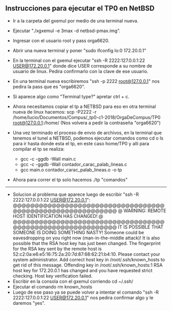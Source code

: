 ## Instrucciones para ejecutar el TP0 en NetBSD

* Ir a la carpeta del gxemul por medio de una terminal nueva.
* Ejecutar "./xgxemul -e 3max -d netbsd-pmax.img".
* Ingresar con el usuario root y pass orga6620.
* Abrir una nueva terminal y poner "sudo ifconfig lo:0 172.20.0.1"
* En la terminal con el gxemul ejecutar "ssh -R 2222:127.0.0.1:22 USER@172.20.0.1" donde dice USER corresponde a su nombre de usuario de linux. Pedira confirmarlo con la clave de ese usuario.
* En una terminal nueva escribiremos "ssh -p 2222 root@127.0.0.1" nos pedira la pass que es "orga6620".
* Si aparece algo como "Terminal type?" apretar ctrl + c.
* Ahora necesitamos copiar el tp a NETBSD para eso en otra terminal nueva de linux hacemos:
	 scp -P2222 -r /home/lucio/Documentos/Compus/_tp0-c1-2018/OrgaDeCompus/TP0 root@127.0.0.1:/home/  (Nos volvera a pedir la contraseña "orga6620")
 
* Una vez terminado el proceso de envio de archivos, en la terminal que tenemos el tunel a NETBSD, podemos ejecutar comandos como cd o ls para ir hasta donde esta el tp, en este caso home/TP0 y alli para compilar el tp se realiza:

     * gcc -c -ggdb -Wall main.c
     * gcc -c -ggdb -Wall contador_carac_palab_lineas.c
     * gcc main.o contador_carac_palab_lineas.o -o tp

* Ahora para correr el tp solo hacemos ./tp "comandos"

---

* Solucion al problema que aparece luego de escribir "ssh -R 2222:127.0.0.1:22 USER@172.20.0.1":
@@@@@@@@@@@@@@@@@@@@@@@@@@@@@@@@@@@@@@@@@@@@@@@@@@@@@@@@@@@
@    WARNING: REMOTE HOST IDENTIFICATION HAS CHANGED!     @
@@@@@@@@@@@@@@@@@@@@@@@@@@@@@@@@@@@@@@@@@@@@@@@@@@@@@@@@@@@
IT IS POSSIBLE THAT SOMEONE IS DOING SOMETHING NASTY!
Someone could be eavesdropping on you right now (man-in-the-middle attack)!
It is also possible that the RSA host key has just been changed.
The fingerprint for the RSA key sent by the remote host is
52:c2:0a:e6:e5:16:75:2a:20:7d:87:68:62:21:b4:10.
Please contact your system administrator.
Add correct host key in /root/.ssh/known_hosts to get rid of this message.
Offending key in /root/.ssh/known_hosts:1
RSA host key for 172.20.0.1 has changed and you have requested strict checking.
Host key verification failed.
* Escribir en la consola con el gxemul corriendo cd ~/.ssh/
* Ejecutar el comando rm known_hosts
* Luego de ese paso ya se puede volver a intentar el comando "ssh -R 2222:127.0.0.1:22 USER@172.20.0.1" nos pedira confirmar algo y le daremos "yes".

